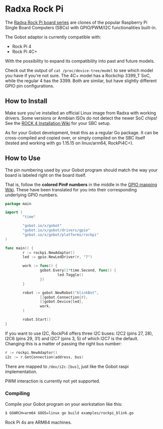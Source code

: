 # Radxa Rock Pi

The [Radxa Rock Pi board series](https://wiki.radxa.com/Rock4/getting_started) are clones of the popular Raspberry Pi Single Board Computers (SBCs) with GPIO/PWM/I2C functionalities built-in.

The Gobot adaptor is currently compatible with:

- Rock Pi 4
- Rock Pi 4C+

With the possibility to expand its compatibility into past and future models.

Check out the output of `cat /proc/device-tree/model` to see which model you have if you're not sure. The 4C+ model has a Rockchip 3399_T SoC, while the regular 4 has the 3399. Both are similar, but have slightly different GPIO pin configurations.

## How to Install

Make sure you've installed an official Linux image from Radxa with working drivers. Some versions or Armbian ISOs do not detect the newer SoC chips! See the [ROCK 4 Installation Wiki](https://wiki.radxa.com/Rock4/install) for your SBC setup.

As for your Gobot development, treat this as a regular Go package. It can be cross-compiled and copied over, or simply compiled on the SBC itself (tested and working with go 1.15.15 on linux/arm64, RockPi4C+).

## How to Use

The pin numbering used by your Gobot program should match the way your board is labeled right on the board itself.

That is, follow the **colored Pin# numbers** in the middle in the [GPIO mapping Wiki](https://wiki.radxa.com/Rock4/hardware/gpio). These have been translated for you into their corresponding underlying GPIO numbers.

```go
package main

import (
        "time"

        "gobot.io/x/gobot"
        "gobot.io/x/gobot/drivers/gpio"
        "gobot.io/x/gobot/platforms/rockpi"
)

func main() {
        r := rockpi.NewAdaptor()
        led := gpio.NewLedDriver(r, "7")

        work := func() {
                gobot.Every(1*time.Second, func() {
                        led.Toggle()
                })
        }

        robot := gobot.NewRobot("blinkBot",
                []gobot.Connection{r},
                []gobot.Device{led},
                work,
        )

        robot.Start()
}
```

If you want to use I2C, RockPi4 offers three I2C buses: I2C2 (pins 27, 28), I2C6 (pins 29, 31) and I2C7 (pins 3, 5) of which I2C7 is the default.
Changing this is a matter of passing the right bus number:

```go
r := rockpi.NewAdaptor()
i2c := r.GetConnection(address, bus)
```

There are mapped to `/dev/i2c-[bus]`, just like the Gobot raspi implementation.

PWM interaction is currently not yet supported. 

### Compiling

Compile your Gobot program on your workstation like this:

```bash
$ GOARCH=arm64 GOOS=linux go build examples/rockpi_blink.go
```

Rock Pi 4s are ARM64 machines.

